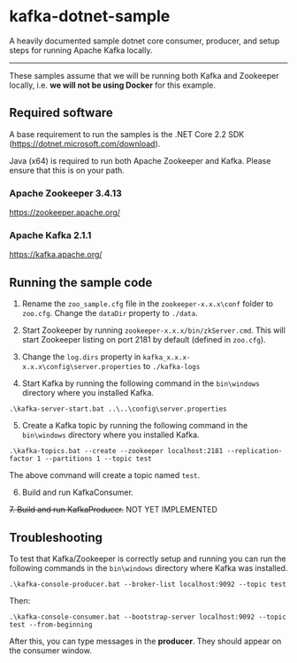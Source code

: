 # kafka-dotnet-sample
A heavily documented sample dotnet core consumer, producer, and setup steps for running Apache Kafka locally.

---

These samples assume that we will be running both Kafka and Zookeeper locally, i.e. **we will not be using Docker** for this example.

## Required software

A base requirement to run the samples is the .NET Core 2.2 SDK (https://dotnet.microsoft.com/download).

Java (x64) is required to run both Apache Zookeeper and Kafka. Please ensure that this is on your path.

### Apache Zookeeper 3.4.13
https://zookeeper.apache.org/


### Apache Kafka 2.1.1
https://kafka.apache.org/

## Running the sample code

1. Rename the `zoo_sample.cfg` file in the `zookeeper-x.x.x\conf` folder to `zoo.cfg`. Change the `dataDir` property to `./data`.

2. Start Zookeeper by running `zookeeper-x.x.x/bin/zkServer.cmd`. This will start Zookeeper listing on port 2181 by default (defined in `zoo.cfg`).

3. Change the `log.dirs` property in `kafka_x.x.x-x.x.x\config\server.properties` to `./kafka-logs`

4. Start Kafka by running the following command in the `bin\windows` directory where you installed Kafka.

```
.\kafka-server-start.bat ..\..\config\server.properties
```

5. Create a Kafka topic by running the following command in the `bin\windows` directory where you installed Kafka.

```
.\kafka-topics.bat --create --zookeeper localhost:2181 --replication-factor 1 --partitions 1 --topic test
```

The above command will create a topic named `test`.

6. Build and run KafkaConsumer.

~~7. Build and run KafkaProducer.~~ NOT YET IMPLEMENTED

## Troubleshooting

To test that Kafka/Zookeeper is correctly setup and running you can run the following commands in the `bin\windows` directory where Kafka was installed.

```
.\kafka-console-producer.bat --broker-list localhost:9092 --topic test
```

Then:

```
.\kafka-console-consumer.bat --bootstrap-server localhost:9092 --topic test --from-beginning

```

After this, you can type messages in the **producer**. They should appear on the consumer window.

